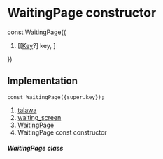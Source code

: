 
<div>

# WaitingPage constructor

</div>


const WaitingPage({

1.  [[[Key](https://api.flutter.dev/flutter/foundation/Key-class.md)?]
    key, ]

})



## Implementation

``` language-dart
const WaitingPage({super.key});
```







1.  [talawa](../../index.md)
2.  [waiting_screen](../../views_pre_auth_screens_waiting_screen/)
3.  [WaitingPage](../../views_pre_auth_screens_waiting_screen/WaitingPage-class.md)
4.  WaitingPage const constructor

##### WaitingPage class







